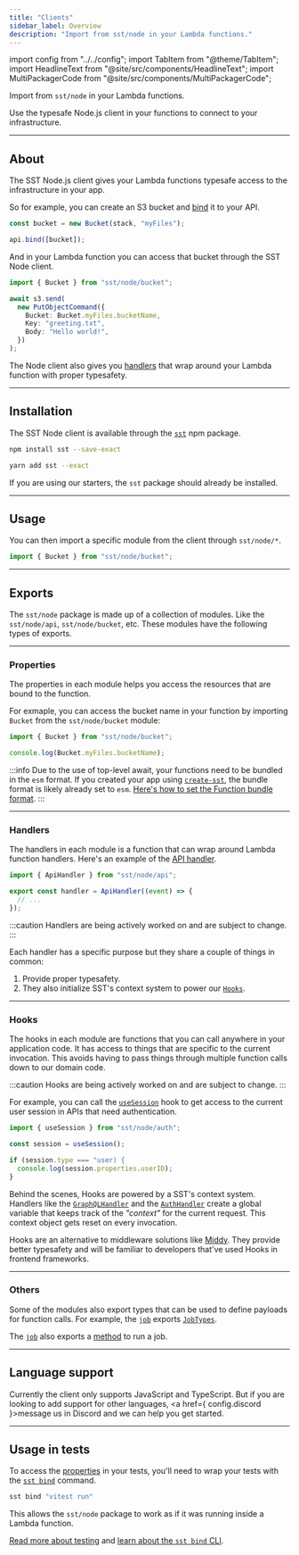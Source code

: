 ```yaml
---
title: "Clients"
sidebar_label: Overview
description: "Import from sst/node in your Lambda functions."
---
```


import config from "../../config";
import TabItem from "@theme/TabItem";
import HeadlineText from "@site/src/components/HeadlineText";
import MultiPackagerCode from "@site/src/components/MultiPackagerCode";

<HeadlineText>

Import from `sst/node` in your Lambda functions.

</HeadlineText>

Use the typesafe Node.js client in your functions to connect to your infrastructure.

---

## About

The SST Node.js client gives your Lambda functions typesafe access to the infrastructure in your app.

So for example, you can create an S3 bucket and [bind](../resource-binding.md) it to your API.

```ts title="stacks/MyStack.ts"
const bucket = new Bucket(stack, "myFiles");

api.bind([bucket]);
```

And in your Lambda function you can access that bucket through the SST Node client.

```ts {1,5} title="packages/functions/lambda.ts"
import { Bucket } from "sst/node/bucket";

await s3.send(
  new PutObjectCommand({
    Bucket: Bucket.myFiles.bucketName,
    Key: "greeting.txt",
    Body: "Hello world!",
  })
);
```

The Node client also gives you [handlers](#handlers) that wrap around your Lambda function with proper typesafety.

---

## Installation

The SST Node client is available through the [`sst`](https://www.npmjs.com/package/sst) npm package.

<MultiPackagerCode>
<TabItem value="npm">

```bash
npm install sst --save-exact
```

</TabItem>
<TabItem value="yarn">

```bash
yarn add sst --exact
```

</TabItem>
</MultiPackagerCode>

If you are using our starters, the `sst` package should already be installed.

---

## Usage

You can then import a specific module from the client through `sst/node/*`.

```ts
import { Bucket } from "sst/node/bucket";
```

---

## Exports

The `sst/node` package is made up of a collection of modules. Like the `sst/node/api`, `sst/node/bucket`, etc. These modules have the following types of exports.

---

### Properties

The properties in each module helps you access the resources that are bound to the function.

For exmaple, you can access the bucket name in your function by importing `Bucket` from the `sst/node/bucket` module:

```ts
import { Bucket } from "sst/node/bucket";

console.log(Bucket.myFiles.bucketName);
```

:::info
Due to the use of top-level await, your functions need to be bundled in the `esm` format. If you created your app using [`create-sst`](packages/create-sst.md), the bundle format is likely already set to `esm`. [Here's how to set the Function bundle format](constructs/Function.md#format).
:::

---

### Handlers

The handlers in each module is a function that can wrap around Lambda function handlers. Here's an example of the [API handler](api.md#apihandler).

```js
import { ApiHandler } from "sst/node/api";

export const handler = ApiHandler((event) => {
  // ...
});
```

:::caution
Handlers are being actively worked on and are subject to change.
:::

Each handler has a specific purpose but they share a couple of things in common:

1. Provide proper typesafety.
2. They also initialize SST's context system to power our [`Hooks`](#hooks).

---

### Hooks

The hooks in each module are functions that you can call anywhere in your application code. It has access to things that are specific to the current invocation. This avoids having to pass things through multiple function calls down to our domain code.

:::caution
Hooks are being actively worked on and are subject to change.
:::

For example, you can call the [`useSession`](auth.md#usesession) hook to get access to the current user session in APIs that need authentication.

```ts
import { useSession } from "sst/node/auth";

const session = useSession();

if (session.type === "user) {
  console.log(session.properties.userID);
}
```

Behind the scenes, Hooks are powered by a SST's context system. Handlers like the [`GraphQLHandler`](graphql.md#graphqlhandler) and the [`AuthHandler`](auth.md#authhandler) create a global variable that keeps track of the _"context"_ for the current request. This context object gets reset on every invocation.

Hooks are an alternative to middleware solutions like [Middy](https://middy.js.org). They provide better typesafety and will be familiar to developers that've used Hooks in frontend frameworks.

---

### Others

Some of the modules also export types that can be used to define payloads for function calls. For example, the [`job`](job.md) exports [`JobTypes`](job.md#jobtypes).

The [`job`](job.md) also exports a [method](job.md#run) to run a job.

---

## Language support

Currently the client only supports JavaScript and TypeScript. But if you are looking to add support for other languages, <a href={ config.discord }>message us in Discord</a> and we can help you get started.

---

## Usage in tests

To access the [properties](#properties) in your tests, you'll need to wrap your tests with the [`sst bind`](packages/sst.md#bind) command.

```bash
sst bind "vitest run"
```

This allows the `sst/node` package to work as if it was running inside a Lambda function.

[Read more about testing](../testing.md) and [learn about the `sst bind` CLI](../testing.md#how-sst-bind-works).
